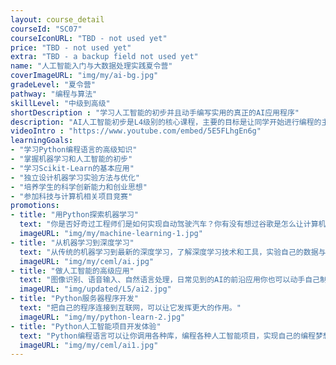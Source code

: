 ```yaml
---
layout: course_detail
courseId: "SC07"
courseIconURL: "TBD - not used yet"
price: "TBD - not used yet"
extra: "TBD - a backup field not used yet"
name: "人工智能入门与大数据处理实践夏令营"
coverImageURL: "img/my/ai-bg.jpg"
gradeLevel: "夏令营"
pathway: "编程与算法"
skillLevel: "中级到高级"
shortDescription : "学习人工智能的初步并且动手编写实用的真正的AI应用程序"
description: "AI人工智能初步是L4级别的核心课程，主要的目标是让同学开始进行编程的主题应用开发，解决实际的问题，并且可以独立的实际AI算法并融入到项目中去。本节课同学需要完成所有常用的机器学习算法与功能库，并且完成一个可以参赛的综合的AI与数据分析的项目，为下一阶段的AI 2编程做好准备。"
videoIntro : "https://www.youtube.com/embed/5E5FLhgEn6g"
learningGoals:
- "学习Python编程语言的高级知识"
- "掌握机器学习和人工智能的初步"
- "学习Scikit-Learn的基本应用"
- "独立设计机器学习实验方法与优化"
- "培养学生的科学创新能力和创业思想"
- "参加科技与计算机相关项目竞赛"
promotions:
- title: "用Python探索机器学习"
  text: "你是否好奇过工程师们是如何实现自动驾驶汽车？你有没有想过谷歌是怎么让计算机战胜世界围棋冠军？答案是机器学习！使用Python，你可以很快的体验和实践如果实现机器学习，如何让你的计算机变的更聪明。"
  imageURL: "img/my/machine-learning-1.jpg"
- title: "从机器学习到深度学习"
  text: "从传统的机器学习到最新的深度学习，了解深度学习技术和工具，实验自己的数据与模型。"
  imageURL: "img/my/ceml/ai.jpg"
- title: "做人工智能的高级应用"
  text: "图像识别、语音输入、自然语言处理，日常见到的AI的前沿应用你也可以动手自己制作和尝试。"
  imageURL: "img/updated/L5/ai2.jpg"
- title: "Python服务器程序开发"
  text: "把自己的程序连接到互联网，可以让它发挥更大的作用。"
  imageURL: "img/my/python-learn-2.jpg"
- title: "Python人工智能项目开发体验"
  text: "Python编程语言可以让你调用各种库，编程各种人工智能项目，实现自己的编程梦想！"
  imageURL: "img/my/ceml/ai1.jpg"
---
```

